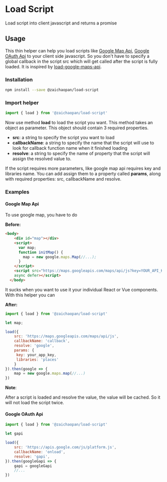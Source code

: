# Load Script

Load script into client javascript and returns a promise

## Usage

This thin helper can help you load scripts like [Google Map Api](https://developers.google.com/maps/documentation/javascript/tutorial), [Google OAuth Api](https://developers.google.com/api-client-library/javascript/samples/samples#authorizing-and-making-authorized-requests) to your client side javascript. So you don't have to specify a global callback in the script src which will get called after the script is fully loaded. It is inspired by [load-google-maps-api](https://github.com/yuanqing/load-google-maps-api).

### Installation

```bash
npm install --save @zaichaopan/load-script
```

### Import helper

```js
import { load } from '@zaichaopan/load-script'

```

Now use method __load__ to load the script you want. This method takes an object as parameter. This object should contain 3 required properties.

- __src__: a string to specify the script you want to load
- __callbackName__: a string to specify the name that the script will use to look for callback function name when it finished loading
- __resolve__: a string to specify the name of property that the script will assign the resolved value to.

If the script requires more parameters, like google map api requires key and libraries name. You can add assign them to a property called __params__, along with required properties: src, callbackName and resolve.

### Examples

#### Google Map Api

To use google map, you have to do

__Before:__

```html
<body>
    <div id="map"></div>
    <script>
      var map;
      function initMap() {
        map = new google.maps.Map(//...);
      }
    </script>
    <script src="https://maps.googleapis.com/maps/api/js?key=YOUR_API_KEY&callback=initMap"
    async defer></script>
  </body>
```

It sucks when you want to use it your individual React or Vue components. With this helper you can

__After:__

```js
import { load } from '@zaichaopan/load-script'

let map;

load({
    src: 'https://maps.googleapis.com/maps/api/js',
    callbackName: 'callback',
    resolve: 'google',
    params: {
     key: your_app_key,
     libraries: 'places'
    }
}).then(google => {
    map = new google.maps.map(//...)
})
```

__Note__:

After a script is loaded and resolve the value, the value will be cached. So it will not load the script twice.

#### Google OAuth Api

```js
import { load } from '@zaichaopan/load-script'

let gapi

load({
    src: 'https://apis.google.com/js/platform.js',
    callbackName: 'onload',
    resolve: 'gapi',
}).then(googleGapi => {
    gapi = googleGapi
    //...
})
```
